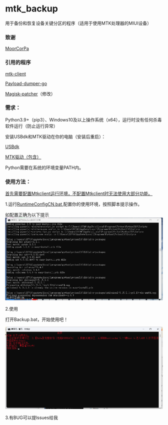 # mtk_backup

用于备份和恢复设备关键分区的程序（适用于使用MTK处理器的MIUI设备）

### 致谢
[MoorCorPa](https://github.com/MoorCorPa)

### 引用的程序

[mtk-client](https://github.com/bkerler/mtkclient)

[Payload-dumper-go](https://github.com/ssut/payload-dumper-go)

[Magisk-patcher](https://github.com/affggh/Magisk_patcher)（修改）

### 需求：

Python3.9+（pip3）、Windows10及以上操作系统（x64），运行时没有任何杀毒软件运行（防止运行异常）

安装USBdk和MTK驱动在你的电脑（安装后重启）：

[USBdk](https://tangtangpan.lm379.cn/%E9%98%BF%E9%87%8C%E4%BA%91/%E8%AE%BE%E5%A4%87%E6%95%91%E6%8F%B4/UsbDk_1.0.22_x64.msi)

[MTK驱动（包含）](https://tangtangpan.lm379.cn/%E9%98%BF%E9%87%8C%E4%BA%91/%E8%AE%BE%E5%A4%87%E6%95%91%E6%8F%B4/%E6%B7%B1%E5%88%B7%E5%B7%A5%E5%85%B7%E5%92%8C%E9%A9%B1%E5%8A%A8.zip)

Python需要在系统的环境变量PATH内。

### 使用方法：

<u>首先需要配置Mtkclient运行环境，不配置Mtkclient时无法使用大部分功能。</u>

1.运行<u>RuntimeConfigCN.bat</u>,配置你的使用环境，按照脚本提示操作。

如配置正确为以下提示![](example\runtimeconfig.png)

2.使用

打开Backup.bat，开始使用吧！

![](example\backup.png)

3.有BUG可以提lssues给我

